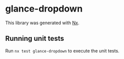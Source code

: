 # glance-dropdown

This library was generated with [Nx](https://nx.dev).

## Running unit tests

Run `nx test glance-dropdown` to execute the unit tests.
